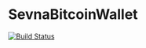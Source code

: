 # SevnaBitcoinWallet
[![Build Status](https://aaronwaddingham.visualstudio.com/awaddingham/_apis/build/status/AWaddingham.SevnaBitcoinWallet?branchName=master)](https://aaronwaddingham.visualstudio.com/awaddingham/_build/latest?definitionId=12&branchName=master)
